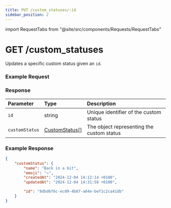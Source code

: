 ```yaml
---
title: PUT /custom_statuses/:id
sidebar_position: 2
---
```


import RequestTabs from "@site/src/components/Requests/RequestTabs"

# GET /custom_statuses

Updates a specific custom status given an `id`.

### Example Request

<RequestTabs endpoint='custom_status_api' request="put_custom_status"/>

### Response

| Parameter      | Type                                                        | Description                               |
| :------------- | :---------------------------------------------------------- | :---------------------------------------- |
| `id`           | string                                                      | Unique identifier of the custom status    |
| `customStatus` | [CustomStatus[]](/api/reference/object_types/custom_status) | The object representing the custom status |

### Example Response

```json title=response.json
{
	"customStatus": {
		"name": "Back in a bit",
		"emoji": "⭐️",
		"createdAt": "2024-12-04 14:12:14 +0100",
		"updatedAt": "2024-12-04 14:31:58 +0100",

		"id": "8dbd6f6c-ec09-4b87-a04e-bef1c2ca41db"
	}
}
```
